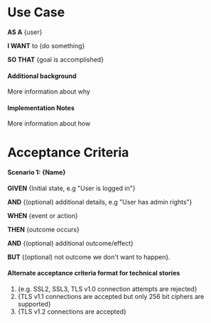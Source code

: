 # Use Case
**AS A** {user}

**I WANT** to {do something}

**SO THAT** {goal is accomplished}

#### Additional background
More information about why

#### Implementation Notes
More information about how 

# Acceptance Criteria
#### Scenario 1: {Name}
**GIVEN** {Initial state, e.g "User is logged in"}

**AND** {(optional) additional details, e.g "User has admin rights"}

**WHEN** {event or action}

**THEN** {outcome occurs}

**AND** {(optional) additional outcome/effect}

**BUT** {(optional) not outcome we don't want to happen}.


#### Alternate acceptance criteria format for technical stories
1. {e.g. SSL2, SSL3, TLS v1.0 connection attempts are rejected}
2. {TLS v1.1 connections are accepted but only 256 bit ciphers are supported}
3. {TLS v1.2 connections are accepted}
